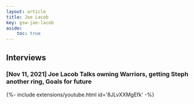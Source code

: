 ```yaml
---
layout: article
title: Joe Lacob
key: gsw-joe-lacob
aside:
    toc: true
---
```


## Interviews

### [Nov 11, 2021] Joe Lacob Talks owning Warriors, getting Steph another ring, Goals for future

<div>{%- include extensions/youtube.html id='8JLvXXMgEfk' -%}</div>
